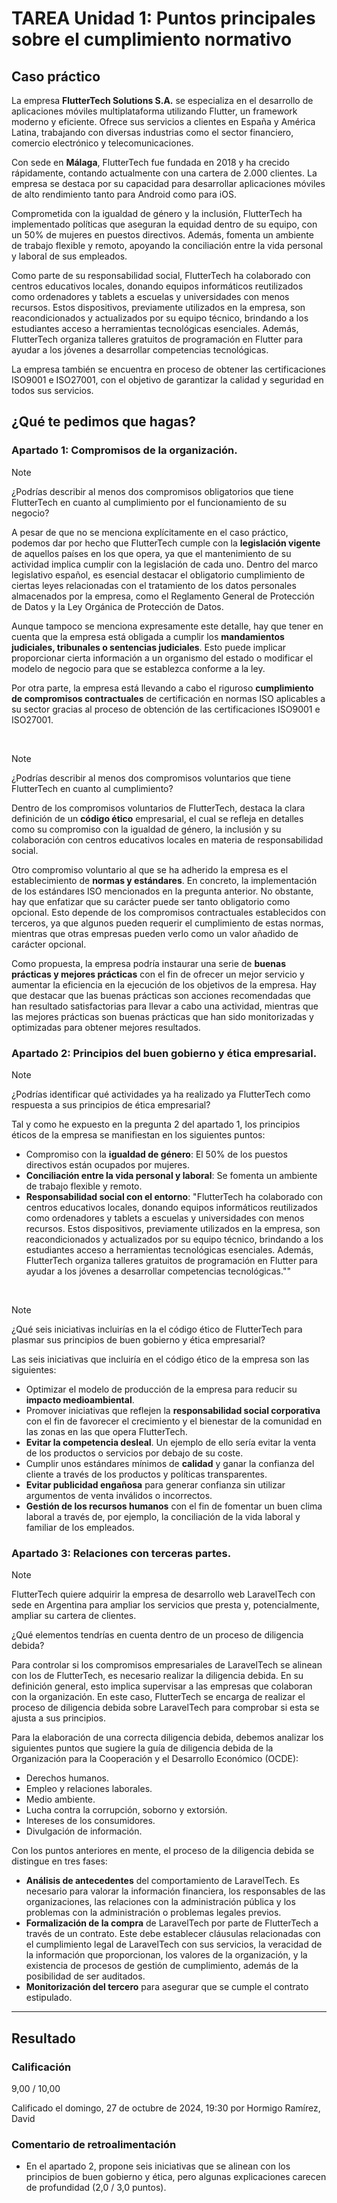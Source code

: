 # TAREA Unidad 1: Puntos principales sobre el cumplimiento normativo

## Caso práctico

La empresa **FlutterTech Solutions S.A.** se especializa en el desarrollo de aplicaciones móviles multiplataforma utilizando Flutter, un framework moderno y eficiente. Ofrece sus servicios a clientes en España y América Latina, trabajando con diversas industrias como el sector financiero, comercio electrónico y telecomunicaciones.

Con sede en **Málaga**, FlutterTech fue fundada en 2018 y ha crecido rápidamente, contando actualmente con una cartera de 2.000 clientes. La empresa se destaca por su capacidad para desarrollar aplicaciones móviles de alto rendimiento tanto para Android como para iOS.

Comprometida con la igualdad de género y la inclusión, FlutterTech ha implementado políticas que aseguran la equidad dentro de su equipo, con un 50% de mujeres en puestos directivos. Además, fomenta un ambiente de trabajo flexible y remoto, apoyando la conciliación entre la vida personal y laboral de sus empleados.

Como parte de su responsabilidad social,  FlutterTech ha colaborado con centros educativos locales, donando equipos informáticos reutilizados como ordenadores y tablets a escuelas y universidades con menos recursos. Estos dispositivos, previamente utilizados en la empresa, son reacondicionados y actualizados por su equipo técnico, brindando a los estudiantes acceso a herramientas tecnológicas esenciales. Además, FlutterTech organiza talleres gratuitos de programación en Flutter  para ayudar a los jóvenes a desarrollar competencias tecnológicas.

La empresa también se encuentra en proceso de obtener las certificaciones ISO9001 e ISO27001, con el objetivo de garantizar la calidad y seguridad en todos sus servicios.

## ¿Qué te pedimos que hagas?

### Apartado 1: Compromisos de la organización.

>[!NOTE]
>¿Podrías describir al menos dos compromisos obligatorios que tiene FlutterTech en cuanto al cumplimiento por el funcionamiento de su negocio?

A pesar de que no se menciona explícitamente en el caso práctico, podemos dar por hecho que FlutterTech cumple con la **legislación vigente** de aquellos países en los que opera, ya que el mantenimiento de su actividad implica cumplir con la legislación de cada uno. Dentro del marco legislativo español, es esencial destacar el obligatorio cumplimiento de ciertas leyes relacionadas con el tratamiento de los datos personales almacenados por la empresa, como el Reglamento General de Protección de Datos y la Ley Orgánica de Protección de Datos.

Aunque tampoco se menciona expresamente este detalle, hay que tener en cuenta que la empresa está obligada a cumplir los **mandamientos judiciales, tribunales o sentencias judiciales**. Esto puede implicar proporcionar cierta información a un organismo del estado o modificar el modelo de negocio para que se establezca conforme a la ley.

Por otra parte, la empresa está llevando a cabo el riguroso **cumplimiento de compromisos contractuales** de certificación en normas ISO aplicables a su sector gracias al proceso de obtención de las certificaciones ISO9001 e ISO27001.

<br>

>[!NOTE]
>¿Podrías describir al menos dos compromisos voluntarios que tiene FlutterTech en cuanto al cumplimiento?

Dentro de los compromisos voluntarios de FlutterTech, destaca la clara definición de un **código ético** empresarial, el cual se refleja en detalles como su compromiso con la igualdad de género, la inclusión y su colaboración con centros educativos locales en materia de responsabilidad social.

Otro compromiso voluntario al que se ha adherido la empresa es el establecimiento de **normas y estándares**. En concreto, la implementación de los estándares ISO mencionados en la pregunta anterior. No obstante, hay que enfatizar que su carácter puede ser tanto obligatorio como opcional. Esto depende de los compromisos contractuales establecidos con terceros, ya que algunos pueden requerir el cumplimiento de estas normas, mientras que otras empresas pueden verlo como un valor añadido de carácter opcional.

Como propuesta, la empresa podría instaurar una serie de **buenas prácticas y mejores prácticas** con el fin de ofrecer un mejor servicio y aumentar la eficiencia en la ejecución de los objetivos de la empresa. Hay que destacar que las buenas prácticas son acciones recomendadas que han resultado satisfactorias para llevar a cabo una actividad, mientras que las mejores prácticas son buenas prácticas que han sido monitorizadas y optimizadas para obtener mejores resultados.

### Apartado 2: Principios del buen gobierno y ética empresarial.

>[!NOTE]
>¿Podrías identificar qué actividades ya ha realizado ya FlutterTech como respuesta a sus principios de ética empresarial?

Tal y como he expuesto en la pregunta 2 del apartado 1, los principios éticos de la empresa se manifiestan en los siguientes puntos:

- Compromiso con la **igualdad de género**: El 50% de los puestos directivos están ocupados por mujeres.
- **Conciliación entre la vida personal y laboral**: Se fomenta un ambiente de trabajo flexible y remoto.
- **Responsabilidad social con el entorno**: "FlutterTech ha colaborado con centros educativos locales, donando equipos informáticos reutilizados como ordenadores y tablets a escuelas y universidades con menos recursos. Estos dispositivos, previamente utilizados en la empresa, son reacondicionados y actualizados por su equipo técnico, brindando a los estudiantes acceso a herramientas tecnológicas esenciales. Además, FlutterTech organiza talleres gratuitos de programación en Flutter para ayudar a los jóvenes a desarrollar competencias tecnológicas.""

<br>

>[!NOTE]
>¿Qué seis iniciativas incluirías en la el código ético de FlutterTech para plasmar sus principios de buen gobierno y ética empresarial?

Las seis iniciativas que incluiría en el código ético de la empresa son las siguientes:

- Optimizar el modelo de producción de la empresa para reducir su **impacto medioambiental**. 
- Promover iniciativas que reflejen la **responsabilidad social corporativa** con el fin de favorecer el crecimiento y el bienestar de la comunidad en las zonas en las que opera FlutterTech.
- **Evitar la competencia desleal**. Un ejemplo de ello sería evitar la venta de los productos o servicios por debajo de su coste.
- Cumplir unos estándares mínimos de **calidad** y ganar la confianza del cliente a través de los productos y políticas transparentes.
- **Evitar publicidad engañosa** para generar confianza sin utilizar argumentos de venta inválidos o incorrectos.
- **Gestión de los recursos humanos** con el fin de fomentar un buen clima laboral a través de, por ejemplo, la conciliación de la vida laboral y familiar de los empleados.

### Apartado 3: Relaciones con terceras partes. 

>[!NOTE]
>FlutterTech quiere adquirir la empresa de desarrollo web LaravelTech con sede en Argentina para ampliar los servicios que presta y, potencialmente, ampliar su cartera de clientes.
>
>¿Qué elementos tendrías en cuenta dentro de un proceso de diligencia debida?

Para controlar si los compromisos empresariales de LaravelTech se alinean con los de FlutterTech, es necesario realizar la diligencia debida. En su definición general, esto implica supervisar a las empresas que colaboran con la organización. En este caso, FlutterTech se encarga de realizar el proceso de diligencia debida sobre LaravelTech para comprobar si esta se ajusta a sus principios. 

Para la elaboración de una correcta diligencia debida, debemos analizar los siguientes puntos que sugiere la guía de diligencia debida de la Organización para la Cooperación y el Desarrollo Económico (OCDE):

- Derechos humanos.
- Empleo y relaciones laborales.
- Medio ambiente.
- Lucha contra la corrupción, soborno y extorsión.
- Intereses de los consumidores.
- Divulgación de información.

Con los puntos anteriores en mente, el proceso de la diligencia debida se distingue en tres fases:

- **Análisis de antecedentes** del comportamiento de LaravelTech. Es necesario para valorar la información financiera, los responsables de las organizaciones, las relaciones con la administración pública y los problemas con la administración o problemas legales previos.
- **Formalización de la compra** de LaravelTech por parte de FlutterTech a través de un contrato. Este debe establecer cláusulas relacionadas con el cumplimiento legal de LaravelTech con sus servicios, la veracidad de la información que proporcionan, los valores de la organización, y la existencia de procesos de gestión de cumplimiento, además de la posibilidad de ser auditados.
- **Monitorización del tercero** para asegurar que se cumple el contrato estipulado.

---

## Resultado

### Calificación

9,00 / 10,00

Calificado el domingo, 27 de octubre de 2024, 19:30 por Hormigo Ramírez, David

### Comentario de retroalimentación

- En el apartado 2, propone seis iniciativas que se alinean con los principios de buen gobierno y ética, pero algunas explicaciones carecen de profundidad (2,0 / 3,0 puntos).